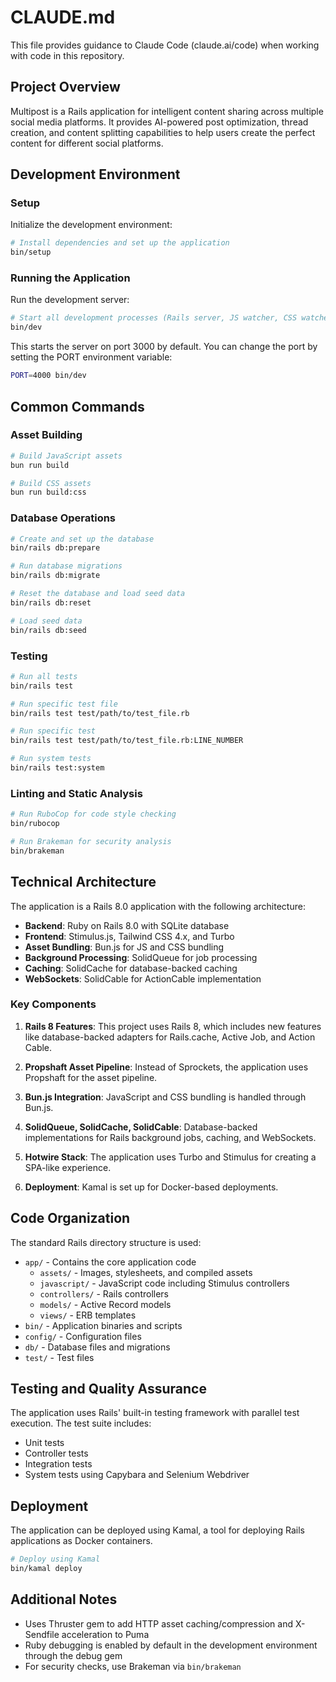 # CLAUDE.md

This file provides guidance to Claude Code (claude.ai/code) when working with code in this repository.

## Project Overview

Multipost is a Rails application for intelligent content sharing across multiple social media platforms. It provides AI-powered post optimization, thread creation, and content splitting capabilities to help users create the perfect content for different social platforms.

## Development Environment

### Setup

Initialize the development environment:

```bash
# Install dependencies and set up the application
bin/setup
```

### Running the Application

Run the development server:

```bash
# Start all development processes (Rails server, JS watcher, CSS watcher)
bin/dev
```

This starts the server on port 3000 by default. You can change the port by setting the PORT environment variable:

```bash
PORT=4000 bin/dev
```

## Common Commands

### Asset Building

```bash
# Build JavaScript assets
bun run build

# Build CSS assets
bun run build:css
```

### Database Operations

```bash
# Create and set up the database
bin/rails db:prepare

# Run database migrations
bin/rails db:migrate

# Reset the database and load seed data
bin/rails db:reset

# Load seed data
bin/rails db:seed
```

### Testing

```bash
# Run all tests
bin/rails test

# Run specific test file
bin/rails test test/path/to/test_file.rb

# Run specific test
bin/rails test test/path/to/test_file.rb:LINE_NUMBER

# Run system tests
bin/rails test:system
```

### Linting and Static Analysis

```bash
# Run RuboCop for code style checking
bin/rubocop

# Run Brakeman for security analysis
bin/brakeman
```

## Technical Architecture

The application is a Rails 8.0 application with the following architecture:

- **Backend**: Ruby on Rails 8.0 with SQLite database
- **Frontend**: Stimulus.js, Tailwind CSS 4.x, and Turbo
- **Asset Bundling**: Bun.js for JS and CSS bundling
- **Background Processing**: SolidQueue for job processing
- **Caching**: SolidCache for database-backed caching
- **WebSockets**: SolidCable for ActionCable implementation

### Key Components

1. **Rails 8 Features**: This project uses Rails 8, which includes new features like database-backed adapters for Rails.cache, Active Job, and Action Cable.

2. **Propshaft Asset Pipeline**: Instead of Sprockets, the application uses Propshaft for the asset pipeline.

3. **Bun.js Integration**: JavaScript and CSS bundling is handled through Bun.js.

4. **SolidQueue, SolidCache, SolidCable**: Database-backed implementations for Rails background jobs, caching, and WebSockets.

5. **Hotwire Stack**: The application uses Turbo and Stimulus for creating a SPA-like experience.

6. **Deployment**: Kamal is set up for Docker-based deployments.

## Code Organization

The standard Rails directory structure is used:

- `app/` - Contains the core application code
  - `assets/` - Images, stylesheets, and compiled assets
  - `javascript/` - JavaScript code including Stimulus controllers
  - `controllers/` - Rails controllers
  - `models/` - Active Record models
  - `views/` - ERB templates
- `bin/` - Application binaries and scripts
- `config/` - Configuration files
- `db/` - Database files and migrations
- `test/` - Test files

## Testing and Quality Assurance

The application uses Rails' built-in testing framework with parallel test execution. The test suite includes:

- Unit tests
- Controller tests
- Integration tests
- System tests using Capybara and Selenium Webdriver

## Deployment

The application can be deployed using Kamal, a tool for deploying Rails applications as Docker containers.

```bash
# Deploy using Kamal
bin/kamal deploy
```

## Additional Notes

- Uses Thruster gem to add HTTP asset caching/compression and X-Sendfile acceleration to Puma
- Ruby debugging is enabled by default in the development environment through the debug gem
- For security checks, use Brakeman via `bin/brakeman`